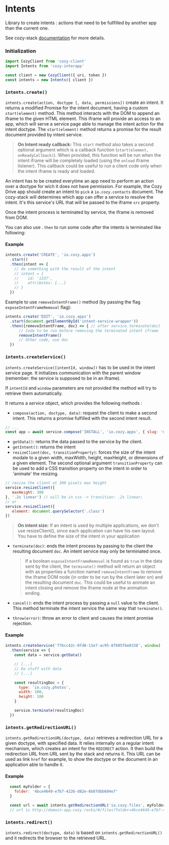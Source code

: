 # Intents

Library to create intents : actions that need to be fullfilled by another app than the current one.

See cozy-stack [documentation](https://docs.cozy.io/en/cozy-stack/intents/) for more details.


### Initialization

```js
import CozyClient from 'cozy-client'
import Intents from 'cozy-interapp'

const client = new CozyClient({ uri, token })
const intents = new Intents({ client })
```

### `intents.create()`

`intents.create(action, doctype [, data, permissions])` create an intent. It returns a modified Promise for the intent document, having a custom `start(element)` method. This method interacts with the DOM to append an iframe to the given HTML element. This iframe will provide an access to an app, which will serve a service page able to manage the intent action for the intent doctype. The `start(element)` method returns a promise for the result document provided by intent service.

> __On Intent ready callback:__ This `start` method also takes a second optional argument which is a callback function (`start(element, onReadyCallback)`). When provided, this function will be run when the intent iframe will be completely loaded (using the `onload` iframe listener). This callback could be useful to run a client code only when the intent iframe is ready and loaded.

An intent has to be created everytime an app need to perform an action over a doctype for wich it does not have permission. For example, the Cozy Drive app should create an intent to `pick` a `io.cozy.contacts` document. The cozy-stack will determines which app can offer a service to resolve the intent. It's this service's URL that will be passed to the iframe `src` property.

Once the intent process is terminated by service, the iframe is removed from DOM.

You can also use `.then` to run some code after the intents is terminated like following:

#### Example

```js
intents.create('CREATE', 'io.cozy.apps')
  .start()
  .then(intent => {
    // do something with the result of the intent
    // intent = {
    //    id: '1337',
    //    attributes: {...}
    // }
  })
```

Example to use `removeIntentFrame()` method (by passing the flag `exposeIntentFrameRemoval` flag):

```js
intents.create('EDIT', 'io.cozy.apps')
  .start(document.getElementById('intent-service-wrapper'))
  .then({removeIntentFrame, doc} => { // after service.terminate(doc)
      // Code to be run before removing the terminated intent iframe
      removeIntentFrame()
      // Other code, use doc
  })
```

### `intents.createService()`

`intents.createService([intentId, window])` has to be used in the intent service page. It initializes communication with the parent window (remember: the service is supposed to be in an iframe).

If `intentId` and `window` parameters are not provided the method will try to retrieve them automatically.

It returns a *service* object, which provides the following methods :
 * `compose(action, doctype, data)`: request the client to make a second intent. This returns a promise fulfilled with the second intent result.

```js
// ...
const app = await service.compose('INSTALL', 'io.cozy.apps', { slug: 'drive' })
 ```

 * `getData()`: returns the data passed to the service by the client.
 * `getIntent()`: returns the intent
 * `resizeClient(doc, transitionProperty)`: forces the size of the intent modale to a given width, maxWidth, height, maxHeight, or dimensions of a given element. The second optional argument `transitionProperty` can be used to add a CSS transition property on the intent in order to 'animate' the resizing.

 ```js
 // resize the client ot 300 pixels max height
 service.resizeClient({
    maxHeight: 300
}, '.2s linear') // will be in css -> transition: .2s linear;
 // or
 service.resizeClient({
    element: document.querySelector('.class')
 })
 ```

> __On intent size:__ If an intent is used by multiple applications, we don't use resizeClient(), since each application can have his own layout. You have to define the size of the intent in your application


 * `terminate(doc)`: ends the intent process by passing to the client the resulting document `doc`. An intent service may only be terminated once.
   > If a boolean `exposeIntentFrameRemoval` is found as `true` in the data sent by the client, the `terminate()` method will return an object with as properties a function named `removeIntentFrame` to remove the iframe DOM node (in order to be run by the client later on) and the resulting document `doc`. This could be useful to animate an intent closing and remove the iframe node at the animation ending.

 * `cancel()`: ends the intent process by passing a `null` value to the client. This method terminate the intent service the same way that `terminate()`.
 * `throw(error)`: throw an error to client and causes the intent promise rejection.

#### Example

```js
intents.createService('77bcc42c-0fd8-11e7-ac95-8f605f6e8338', window)
  .then(service => {
    const data = service.getData()

    // [...]
    // Do stuff with data
    // [...]

    const resultingDoc = {
      type: 'io.cozy.photos',
      width: 100,
      height: 100
    }

    service.terminate(resultingDoc)
  })
```

### `intents.getRedirectionURL()`

`intents.getRedirectionURL(doctype, data)` retrieves a redirection URL for a given doctype, with specified data. It relies internally on a regular intent mechanism, which creates an intent for the `REDIRECT` action. It then build the redirection URL from URL sent by the stack and returns it. This URL can be used as link `href` for example, to show the doctype or the document in an application able to handle it.

#### Example

```jsx
  const myFolder = {
    folder: '4bce4649-e7b7-4226-d82e-6b87dbb684e7'
  }

  const url = await intents.getRedirectionURL('io.cozy.files', myFolder)
  // url is http://domain-app.cozy.rocks/#/files?folder=4bce4649-e7b7-4226-d82e-6b87dbb684e7
```

### `intents.redirect()`

`intents.redirect(doctype, data)` is based on `intents.getRedirectionURL()` and it redirects the browser to the retrieved URL.
